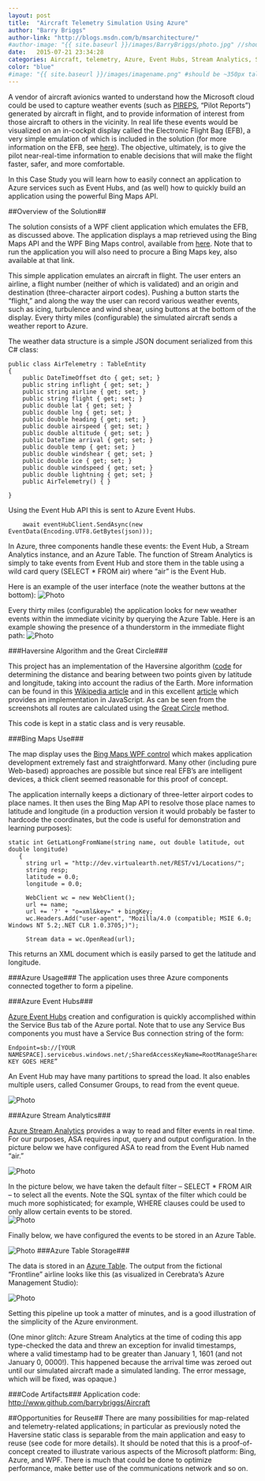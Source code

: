 ```yaml
---
layout: post
title:  "Aircraft Telemetry Simulation Using Azure"
author: "Barry Briggs"
author-link: "http://blogs.msdn.com/b/msarchitecture/"
#author-image: "{{ site.baseurl }}/images/BarryBriggs/photo.jpg" //should be square dimensions
date:   2015-07-21 23:34:28
categories: Aircraft, telemetry, Azure, Event Hubs, Stream Analytics, Storage
color: "blue"
#image: "{{ site.baseurl }}/images/imagename.png" #should be ~350px tall
---
```


A vendor of aircraft avionics wanted to understand how the Microsoft cloud could be used to capture weather events (such as [PIREPS](http://aviationweather.gov/airep), “Pilot Reports”) generated by aircraft in flight, and to provide information of interest from those aircraft to others in the vicinity. In real life these events would be visualized on an in-cockpit display called the Electronic Flight Bag (EFB), a very simple emulation of which is included in the solution (for more information on the EFB, see [here](https://en.wikipedia.org/wiki/Electronic_flight_bag)). The objective, ultimately, is to give the pilot near-real-time information to enable decisions that will make the flight faster, safer, and more comfortable. 

In this Case Study you will learn how to easily connect an application to Azure services such as Event Hubs, and (as well) how to quickly build an application using the powerful Bing Maps API.

##Overview of the Solution##

The solution consists of a WPF client application which emulates the EFB, as discussed above. The application displays a map retrieved using the Bing Maps API and the WPF Bing Maps control, available from [here](http://www.microsoft.com/maps/choose-your-bing-maps-API.aspx). Note that to run the application you will also need to procure a Bing Maps key, also available at that link.
 
This simple application emulates an aircraft in flight. The user enters an airline, a flight number (neither of which is validated) and an origin and destination (three-character airport codes). Pushing a button starts the “flight,” and along the way the user can record various weather events, such as icing, turbulence and wind shear, using buttons at the bottom of the display. Every thirty miles (configurable) the simulated aircraft sends a weather report to Azure. 

The weather data structure is a simple JSON document serialized from this C# class:

    public class AirTelemetry : TableEntity
    {
        public DateTimeOffset dto { get; set; }
        public string inflight { get; set; }
        public string airline { get; set; }
        public string flight { get; set; }
        public double lat { get; set; }
        public double lng { get; set; }
        public double heading { get; set; }
        public double airspeed { get; set; }
        public double altitude { get; set; }
        public DateTime arrival { get; set; }
        public double temp { get; set; }
        public double windshear { get; set; }
        public double ice { get; set; }
        public double windspeed { get; set; }
        public double lightning { get; set; }
        public AirTelemetry() { }

    }

Using the Event Hub API this is sent to Azure Event Hubs.
 
        await eventHubClient.SendAsync(new EventData(Encoding.UTF8.GetBytes(json)));

In Azure, three components handle these events: the Event Hub, a Stream Analytics instance, and an Azure Table. The function of Stream Analytics is simply to take events from Event Hub and store them in the table using a wild card query (SELECT * FROM air) where “air” is the Event Hub.

Here is an example of the user interface (note the weather buttons at the bottom):
![Photo]({{site.baseurl}}/images/2015-08-31-Aircraft-Telemetry-images/Fig1.png)


Every thirty miles (configurable) the application looks for new weather events within the immediate vicinity by querying the Azure Table. Here is an example showing the presence of a thunderstorm in the immediate flight path:
![Photo]({{site.baseurl}}/images/2015-08-31-Aircraft-Telemetry-images/Fig2.png)

###Haversine Algorithm and the Great Circle###

This project has an implementation of the Haversine algorithm ([code](https://github.com/barrybriggs/aircraft/blob/master/Plane/Haversine.cs) for determining the distance and bearing between two points given by latitude and longitude, taking into account the radius of the Earth. More information can be found in this [Wikipedia article](https://en.wikipedia.org/wiki/Haversine_formula) and in this excellent [article](http://www.movable-type.co.uk/scripts/latlong.html) which provides an implementation in JavaScript. As can be seen from the screenshots all routes are calculated using the [Great Circle](https://en.wikipedia.org/wiki/Great_circle) method. 

This code is kept in a static class and is very reusable. 

###Bing Maps Use###

The map display uses the [Bing Maps WPF control](http://msdn.microsoft.com/en-us/library/hh750210.aspx) which makes application development extremely fast and straightforward. Many other (including pure Web-based) approaches are possible but since real EFB’s are intelligent devices, a thick client seemed reasonable for this proof of concept. 

The application internally keeps a dictionary of three-letter airport codes to place names. It then uses the Bing Map API to resolve those place names to latitude and longitude (in a production version it would probably be faster to hardcode the coordinates, but the code is useful for demonstration and learning purposes):

    static int GetLatLongFromName(string name, out double latitude, out double longitude)
       {
         string url = "http://dev.virtualearth.net/REST/v1/Locations/";
         string resp;
         latitude = 0.0;
         longitude = 0.0;

         WebClient wc = new WebClient();
         url += name;
         url += '?' + "o=xml&key=" + bingKey;
         wc.Headers.Add("user-agent", "Mozilla/4.0 (compatible; MSIE 6.0; Windows NT 5.2;.NET CLR 1.0.3705;)");

         Stream data = wc.OpenRead(url);

This returns an XML document which is easily parsed to get the latitude and longitude.

###Azure Usage###
The application uses three Azure components connected together to form a pipeline.

###Azure Event Hubs###

[Azure Event Hubs](http://azure.microsoft.com/en-us/services/event-hubs/) creation and configuration is quickly accomplished within the Service Bus tab of the Azure portal. Note that to use any Service Bus components you must have a Service Bus connection string of the form:

    Endpoint=sb://[YOUR NAMESPACE].servicebus.windows.net/;SharedAccessKeyName=RootManageSharedAccessKey;SharedAccessKey=”YOUR KEY GOES HERE”

An Event Hub may have many partitions to spread the load. It also enables multiple users, called Consumer Groups, to read from the event queue.

![Photo]({{site.baseurl}}/images/2015-08-31-Aircraft-Telemetry-images/Fig3.png)


###Azure Stream Analytics###

[Azure Stream Analytics](http://azure.microsoft.com/en-us/services/stream-analytics/) provides a way to read and filter events in real time. For our purposes, ASA requires input, query and output configuration. In the picture below we have configured ASA to read from the Event Hub named “air.”

![Photo]({{site.baseurl}}/images/2015-08-31-Aircraft-Telemetry-images/Fig4.png)
 
In the picture below, we have taken the default filter – SELECT * FROM AIR – to select all the events. Note the SQL syntax of the filter which could be much more sophisticated; for example, WHERE clauses could be used to only allow certain events to be stored.  
![Photo]({{site.baseurl}}/images/2015-08-31-Aircraft-Telemetry-images/Fig5.png)
 
Finally below, we have configured the events to be stored in an Azure Table. 

![Photo]({{site.baseurl}}/images/2015-08-31-Aircraft-Telemetry-images/Fig6.png)
###Azure Table Storage###
 
The data is stored in an [Azure Table](http://azure.microsoft.com/en-us/services/storage/). The output from the fictional “Frontline” airline looks like this (as visualized in Cerebrata’s Azure Management Studio):

![Photo]({{site.baseurl}}/images/2015-08-31-Aircraft-Telemetry-images/Fig7.png)
 
Setting this pipeline up took a matter of minutes, and is a good illustration of the simplicity of the Azure environment. 

(One minor glitch: Azure Stream Analytics at the time of coding this app type-checked the data and threw an exception for invalid timestamps, where a valid timestamp had to be greater than January 1, 1601 (and not January 0, 0000!). This happened because the arrival time was zeroed out until our simulated aircraft made a simulated landing. The error message, which will be fixed, was opaque.) 

###Code Artifacts###
Application code: [http://www.github.com/barrybriggs/Aircraft ](http://www.github.com/barrybriggs/Aircraft)

##Opportunities for Reuse##
There are many possibilities for map-related and telemetry-related applications; in particular as previously noted the Haversine static class is separable from the main application and easy to reuse (see code for more details). 
It should be noted that this is a proof-of-concept created to illustrate various aspects of the Microsoft platform: Bing, Azure, and WPF. There is much that could be done to optimize performance, make better use of the communications network and so on.
